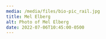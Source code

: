 ```yaml
---
media: /media/files/bio-pic_rail.jpg
title: Mel Elberg
alt: Photo of Mel Elberg
date: 2022-07-06T10:45:00-0500
---
```

